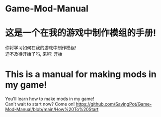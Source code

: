 # Game-Mod-Manual
这是一个在我的游戏中制作模组的手册!
===============
你将学习如何在我的游戏中制作模组!  
迫不及待开始了吗, 来吧! [开始](https://github.com/SavingPot/Game-Mod-Manual/blob/main/How%20To%20Start)  


This is a manual for making mods in my game!
===============
You'll learn how to make mods in my game!  
Can't wait to start now? Come on!  <https://github.com/SavingPot/Game-Mod-Manual/blob/main/How%20To%20Start>  
